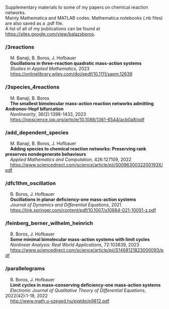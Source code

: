 Supplementary materials to some of my papers on chemical reaction networks.  
Mainly Mathematica and MATLAB codes. Mathematica notebooks (.nb files) are also saved as a .pdf file.  
A list of all of my publications can be found at https://sites.google.com/view/balazsboros.  

### /3reactions
&nbsp;&nbsp;&nbsp;&nbsp;M. Banaji, B. Boros, J. Hofbauer  
&nbsp;&nbsp;&nbsp;&nbsp;**Oscillations in three-reaction quadratic mass-action systems**  
&nbsp;&nbsp;&nbsp;&nbsp;*Studies in Applied Mathematics*, 2023  
&nbsp;&nbsp;&nbsp;&nbsp;https://onlinelibrary.wiley.com/doi/epdf/10.1111/sapm.12639  

### /3species_4reactions
&nbsp;&nbsp;&nbsp;&nbsp;M. Banaji, B. Boros  
&nbsp;&nbsp;&nbsp;&nbsp;**The smallest bimolecular mass-action reaction networks admitting Andronov-Hopf bifurcation**  
&nbsp;&nbsp;&nbsp;&nbsp;*Nonlinearity*, 36(2):1398-1433, 2023  
&nbsp;&nbsp;&nbsp;&nbsp;https://iopscience.iop.org/article/10.1088/1361-6544/acb0a8/pdf

### /add_dependent_species
&nbsp;&nbsp;&nbsp;&nbsp;M. Banaji, B. Boros, J. Hofbauer  
&nbsp;&nbsp;&nbsp;&nbsp;**Adding species to chemical reaction networks: Preserving rank preserves nondegenerate behaviours**  
&nbsp;&nbsp;&nbsp;&nbsp;*Applied Mathematics and Computation*, 426:127109, 2022    
&nbsp;&nbsp;&nbsp;&nbsp;https://www.sciencedirect.com/science/article/pii/S009630032200193X/pdf

### /dfc1thm_oscillation
&nbsp;&nbsp;&nbsp;&nbsp;B. Boros, J. Hofbauer  
&nbsp;&nbsp;&nbsp;&nbsp;**Oscillations in planar deficiency-one mass-action systems**  
&nbsp;&nbsp;&nbsp;&nbsp;*Journal of Dynamics and Differential Equations*, 2021  
&nbsp;&nbsp;&nbsp;&nbsp;https://link.springer.com/content/pdf/10.1007/s10884-021-10051-z.pdf

### /feinberg_berner_wilhelm_heinrich
&nbsp;&nbsp;&nbsp;&nbsp;B. Boros, J. Hofbauer  
&nbsp;&nbsp;&nbsp;&nbsp;**Some minimal bimolecular mass-action systems with limit cycles**  
&nbsp;&nbsp;&nbsp;&nbsp;*Nonlinear Analysis: Real World Applications*, 72:103839, 2023  
&nbsp;&nbsp;&nbsp;&nbsp;https://www.sciencedirect.com/science/article/pii/S1468121823000093/pdf

### /parallelograms
&nbsp;&nbsp;&nbsp;&nbsp;B. Boros, J. Hofbauer  
&nbsp;&nbsp;&nbsp;&nbsp;**Limit cycles in mass-conserving deficiency-one mass-action systems**  
&nbsp;&nbsp;&nbsp;&nbsp;*Electronic Journal of Qualitative Theory of Differential Equations*, 2022(42):1-18, 2022  
&nbsp;&nbsp;&nbsp;&nbsp;http://www.math.u-szeged.hu/ejqtde/p9812.pdf
